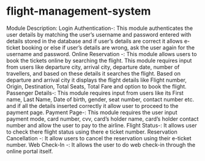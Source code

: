 # flight-management-system


Module Description:
Login Authentication-: This module authenticates the user details by matching
the user’s username and password entered with details stored in the database
and if user’s details are correct it allows e-ticket booking or else if user’s details
are wrong, ask the user again for the username and password.
Online Reservation -: This module allows users to book the tickets online by
searching the flight. This module requires input from users like departure city,
arrival city, departure date, number of travellers, and based on these details it
searches the flight. Based on departure and arrival city it displays the flight
details like Flight number, Origin, Destination, Total Seats, Total Fare and
option to book the flight.
Passenger Details-: This module requires input from users like its First name,
Last Name, Date of birth, gender, seat number, contact number etc. and if all the
details inserted correctly it allow user to proceed to the payment page.
Payment Page-: This module requires the user input payment mode, card
number, cvv, card’s holder name, card’s holder contact number and allow the
user to pay to the airline.
Flight Status-: It allows user to check there flight status using there e ticket
number.
Reservation Cancellation -: It allow users to cancel the reservation using their
e-ticket number.
Web Check-In -: It allows the user to do web check-in through the online
portal itself.
